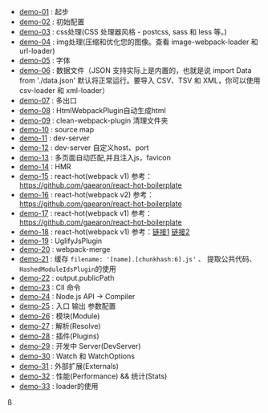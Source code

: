 
- [demo-01](demo-01) : 起步
- [demo-02](demo-02) : 初始配置
- [demo-03](demo-03) : css处理(CSS 处理器风格 - postcss, sass 和 less 等。)
- [demo-04](demo-04) : img处理(压缩和优化您的图像。查看 image-webpack-loader 和 url-loader)
- [demo-05](demo-05) : 字体
- [demo-06](demo-06) : 数据文件（JSON 支持实际上是内置的，也就是说 import Data from './data.json' 默认将正常运行。要导入 CSV、TSV 和 XML，你可以使用 csv-loader 和 xml-loader）
- [demo-07](demo-07) : 多出口
- [demo-08](demo-08) : HtmlWebpackPlugin自动生成html
- [demo-09](demo-09) : clean-webpack-plugin 清理文件夹
- [demo-10](demo-10) : source map
- [demo-11](demo-11) : dev-server
- [demo-12](demo-12) : dev-server 自定义host、port
- [demo-13](demo-13) : 多页面自动匹配,并且注入js，favicon
- [demo-14](demo-14) : HMR
- [demo-15](demo-15) : react-hot(webpack v1) 参考：https://github.com/gaearon/react-hot-boilerplate
- [demo-16](demo-16) : react-hot(webpack v2) 参考：https://github.com/gaearon/react-hot-boilerplate
- [demo-17](demo-17) : react-hot(webpack v1) 参考：https://github.com/gaearon/react-hot-boilerplate
- [demo-18](demo-18) : react-hot(webpack v1) 参考：[链接1](https://github.com/gaearon/react-hot-boilerplate) [链接2](https://github.com/wkwiatek/react-hot-loader-minimal-boilerplate)
- [demo-19](demo-19) : UglifyJsPlugin
- [demo-20](demo-20) : webpack-merge
- [demo-21](demo-21) : 缓存 `filename: '[name].[chunkhash:6].js'` 、 提取公共代码、`HashedModuleIdsPlugin`的使用
- [demo-22](demo-22) : output.publicPath
- [demo-23](demo-23) : ClI 命令
- [demo-24](demo-24) : Node.js API -> Compiler
- [demo-25](demo-25) : 入口 输出 参数配置
- [demo-26](demo-26) : 模块(Module) 
- [demo-27](demo-27) : 解析(Resolve) 
- [demo-28](demo-28) : 插件(Plugins)
- [demo-29](demo-29) : 开发中 Server(DevServer)
- [demo-30](demo-30) : Watch 和 WatchOptions
- [demo-31](demo-31) : 外部扩展(Externals)
- [demo-32](demo-32) : 性能(Performance)  &&  统计(Stats)
- [demo-33](demo-33) : loader的使用


















ß